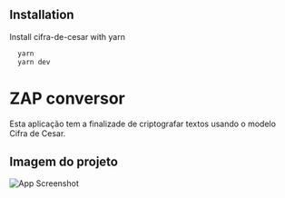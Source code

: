 ## Installation

Install cifra-de-cesar with yarn

```bash
  yarn
  yarn dev
```

# ZAP conversor

Esta aplicação tem a finalizade de criptografar textos usando o modelo Cifra de Cesar.

## Imagem do projeto

![App Screenshot](https://raw.githubusercontent.com/caiousper2011/txt2msg/master/assets/project_running.png)

